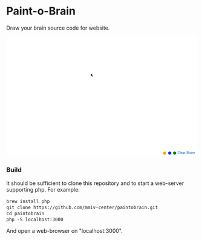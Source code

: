 # Paint-o-Brain

Draw your brain source code for website.

![Example drawing](images/drawBrain.gif)


### Build

It should be sufficient to clone this repository and to start a web-server supporting php. For example:

```
brew install php
git clone https://github.com/mmiv-center/paintobrain.git
cd paintobrain
php -S localhost:3000
```

And open a web-browser on "localhost:3000".
